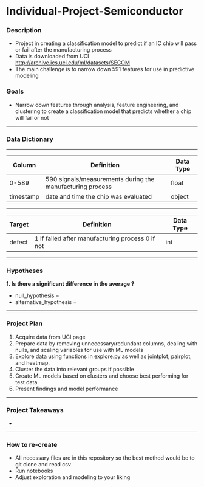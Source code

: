 # Individual-Project-Semiconductor

### Description 
- Project in creating a classification model to predict if an IC chip will pass or fail after the manufacturing process
- Data is downloaded from UCI http://archive.ics.uci.edu/ml/datasets/SECOM
- The main challenge is to narrow down 591 features for use in predictive modeling

### Goals
- Narrow down features through analysis, feature engineering, and clustering to create a classification model that predicts whether a chip will fail or not

---------------------------------
### Data Dictionary
---
| Column | Definition | Data Type |
| ----- | ----- | ----- |
|0-589| 590 signals/measurements during the manufacturing process| float|
|timestamp| date and time the chip was evaluated| object|

---------------------------------------------------
| Target | Definition | Data Type |
| ----- | ----- | ----- |
|defect| 1 if failed after manufacturing process 0 if not| int|

--------------------------------------------------
### Hypotheses
**1. Is there a significant difference in the average ?**
- null_hypothesis = 
- alternative_hypothesis = 

--------------------------------------------------

### Project Plan
1. Acquire data from UCI page 
2. Prepare data by removing unnecessary/redundant columns, dealing with nulls, and scaling variables for use with ML models
3. Explore data using functions in explore.py as well as jointplot, pairplot, and heatmap.
4. Cluster the data into relevant groups if possible
5. Create ML models based on clusters and choose best performing for test data
6. Present findings and model performance

---------------------------------------------------
### Project Takeaways
- 

--------------------------------------------------
### How to re-create
- All necessary files are in this repository so the best method would be to git clone and read csv
- Run  notebooks
- Adjust exploration and modeling to your liking



